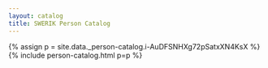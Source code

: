 ```yaml
---
layout: catalog
title: SWERIK Person Catalog
---
```

{% assign p = site.data._person-catalog.i-AuDFSNHXg72pSatxXN4KsX %}
{% include person-catalog.html p=p %}

